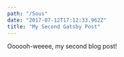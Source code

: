 ```yaml
---
path: "/Sous"
date: "2017-07-12T17:12:33.962Z"
title: "My Second Gatsby Post"
---
```


Oooooh-weeee, my second blog post!